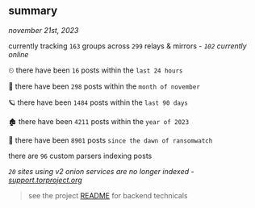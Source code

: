 
## summary
_november 21st, 2023_

currently tracking `163` groups across `299` relays & mirrors - _`102` currently online_

⏲ there have been `16` posts within the `last 24 hours`

🦈 there have been `298` posts within the `month of november`

🪐 there have been `1484` posts within the `last 90 days`

🏚 there have been `4211` posts within the `year of 2023`

🦕 there have been `8901` posts `since the dawn of ransomwatch`

there are `96` custom parsers indexing posts

_`20` sites using v2 onion services are no longer indexed - [support.torproject.org](https://support.torproject.org/onionservices/v2-deprecation/)_

> see the project [README](https://github.com/joshhighet/ransomwatch#ransomwatch--) for backend technicals
